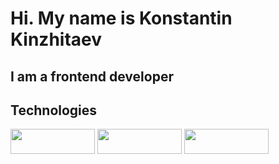 # Hi. My name is Konstantin Kinzhitaev
## I am a frontend developer

## Technologies
<img src="https://img.shields.io/badge/HTML5-00BFFF?style=for-the-badge&logo=HTML5&logoColor=E34F26" width="135" height="40">  <img src="https://img.shields.io/badge/css3-00BFFF?style=for-the-badge&logo=css3&logoColor=1572B6" width="135" height="40">  <img src="https://img.shields.io/badge/JavaScript-F7DF1E?style=for-the-badge&logo=jss&logoColor=F7DF1E" width="135" height="40">